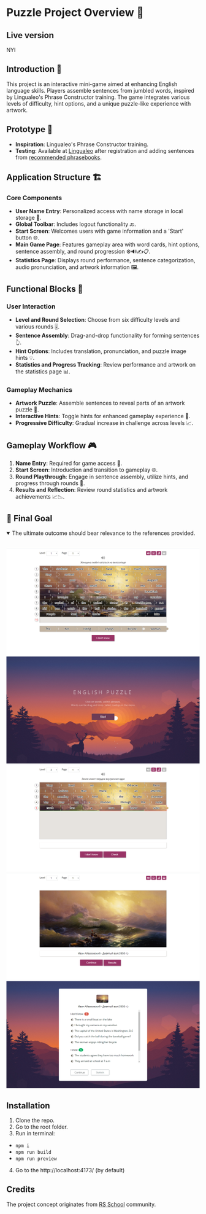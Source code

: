 # Puzzle Project Overview 🧩

## Live version

NYI

## Introduction 🌟

This project is an interactive mini-game aimed at enhancing English language skills. Players assemble sentences from jumbled words, inspired by Lingualeo's Phrase Constructor training. The game integrates various levels of difficulty, hint options, and a unique puzzle-like experience with artwork.

## Prototype 🚀

- **Inspiration**: Lingualeo's Phrase Constructor training.
- **Testing**: Available at [Lingualeo](https://lingualeo.com/ru/training/phrasePuzzle) after registration and adding sentences from [recommended phrasebooks](https://lingualeo.com/ru/dictionary/sets-recommended-phrasebooks).

## Application Structure 🏗️

### Core Components

- **User Name Entry**: Personalized access with name storage in local storage 📝.
- **Global Toolbar**: Includes logout functionality 🔙.
- **Start Screen**: Welcomes users with game information and a 'Start' button 🌐.
- **Main Game Page**: Features gameplay area with word cards, hint options, sentence assembly, and round progression ⚙️🔊✍️📋.
- **Statistics Page**: Displays round performance, sentence categorization, audio pronunciation, and artwork information 🖼️.

## Functional Blocks 🧱

### User Interaction

- **Level and Round Selection**: Choose from six difficulty levels and various rounds 🎚️.
- **Sentence Assembly**: Drag-and-drop functionality for forming sentences 👆.
- **Hint Options**: Includes translation, pronunciation, and puzzle image hints 💡.
- **Statistics and Progress Tracking**: Review performance and artwork on the statistics page 📊.

### Gameplay Mechanics

- **Artwork Puzzle**: Assemble sentences to reveal parts of an artwork puzzle 🧩.
- **Interactive Hints**: Toggle hints for enhanced gameplay experience 🔄.
- **Progressive Difficulty**: Gradual increase in challenge across levels 📈.

## Gameplay Workflow 🎮

1. **Name Entry**: Required for game access 🚪.
2. **Start Screen**: Introduction and transition to gameplay 🌐.
3. **Round Playthrough**: Engage in sentence assembly, utilize hints, and progress through rounds 🔁.
4. **Results and Reflection**: Review round statistics and artwork achievements 📈📉.

## 🌟 Final Goal

<details open>
<summary>The ultimate outcome should bear relevance to the references provided.</summary>

<br>

![Screenshot](https://raw.githubusercontent.com/rolling-scopes-school/tasks/master/stage2/tasks/puzzle/images/puzzle.png)
![Screenshot](https://raw.githubusercontent.com/rolling-scopes-school/tasks/master/stage2/tasks/puzzle/images/puzzle1.png)
![Screenshot](https://raw.githubusercontent.com/rolling-scopes-school/tasks/master/stage2/tasks/puzzle/images/puzzle2.png)
![Screenshot](https://raw.githubusercontent.com/rolling-scopes-school/tasks/master/stage2/tasks/puzzle/images/puzzle3.png)
![Screenshot](https://raw.githubusercontent.com/rolling-scopes-school/tasks/master/stage2/tasks/puzzle/images/puzzle4.png)

</details>

## Installation

1. Clone the repo.
2. Go to the root folder.
3. Run in terminal:

- `npm i`
- `npm run build`
- `npm run preview`

4. Go to the http://localhost:4173/ (by default)

## Credits

The project concept originates from [RS School](https://rs.school/) community.
